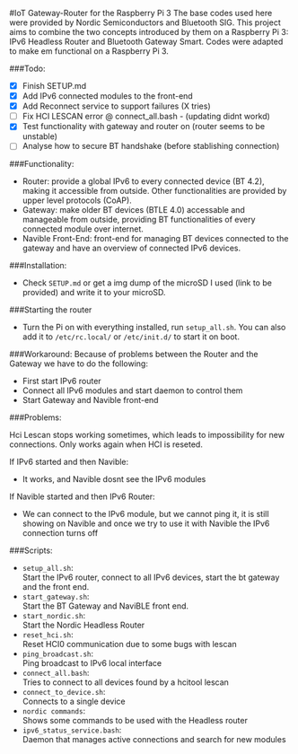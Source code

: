 #IoT Gateway-Router for the Raspberry Pi 3
The base codes used here were provided by Nordic Semiconductors and Bluetooth SIG. This project aims to combine the two concepts introduced by them on a Raspberry Pi 3: IPv6 Headless Router and Bluetooth Gateway Smart. Codes were adapted to make em functional on a Raspberry Pi 3.

###Todo:
- [x] Finish SETUP.md
- [x] Add IPv6 connected modules to the front-end 
- [x] Add Reconnect service to support failures (X tries)
- [ ] Fix HCI LESCAN error @ connect_all.bash - (updating didnt workd)
- [x] Test functionality with gateway and router on (router seems to be unstable)
- [ ] Analyse how to secure BT handshake (before stablishing connection)

###Functionality:
- Router: provide a global IPv6 to every connected device (BT 4.2), making it accessible from outside. Other functionalities are provided by upper level protocols (CoAP).
- Gateway: make older BT devices (BTLE 4.0) accessable and manageable from outside, providing BT functionalities of every connected module over internet. 
- Navible Front-End: front-end for managing BT devices connected to the gateway and have an overview of connected IPv6 devices. 

###Installation:
- Check `SETUP.md` or get a img dump of the microSD I used (link to be provided) and write it to your microSD.

###Starting the router
- Turn the Pi on with everything installed, run `setup_all.sh`. You can also add it to `/etc/rc.local/` or `/etc/init.d/` to start it on boot. 

###Workaround: 
Because of problems between the Router and the Gateway we have to do the following:
- First start IPv6 router
- Connect all IPv6 modules and start daemon to control them
- Start Gateway and Navible front-end

###Problems:

Hci Lescan stops working sometimes, which leads to impossibility for new connections. Only works again when HCI is reseted. 

If IPv6 started and then Navible:
- It works, and Navible dosnt see the IPv6 modules

If Navible started and then IPv6 Router: 
- We can connect to the IPv6 module, but we cannot ping it, it is still showing on Navible
and once we try to use it with Navible the IPv6 connection turns off

###Scripts:
- `setup_all.sh`:<br>
	Start the IPv6 router, connect to all IPv6 devices, start the bt gateway and the front end. 
- `start_gateway.sh`:<br>
	Start the BT Gateway and NaviBLE front end. 
- `start_nordic.sh`:<br>
	Start the Nordic Headless Router
- `reset_hci.sh`:<br>
	Reset HCI0 communication due to some bugs with lescan
- `ping_broadcast.sh`:<br>
	Ping broadcast to IPv6 local interface
- `connect_all.bash`:<br>
	Tries to connect to all devices found by a hcitool lescan
- `connect_to_device.sh`:<br>
	Connects to a single device
- `nordic commands`:<br>
	Shows some commands to be used with the Headless router
- `ipv6_status_service.bash`: <br>
	Daemon that manages active connections and search for new modules
